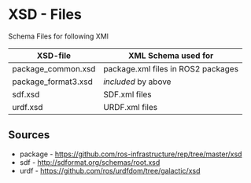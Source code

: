 # XSD - Files

Schema Files for following XMl 

| XSD-file            | XML Schema used for                                                            |
| --------------------|--------------------------------------------------------------------------------|
| package_common.xsd  | package.xml files in ROS2 packages                                             |
| package_format3.xsd | *included* by above                                                            |
| sdf.xsd             | SDF.xml files                                                                  |
| urdf.xsd            | URDF.xml files                                                                 |


## Sources

- package - https://github.com/ros-infrastructure/rep/tree/master/xsd
- sdf - http://sdformat.org/schemas/root.xsd
- urdf - https://github.com/ros/urdfdom/tree/galactic/xsd
